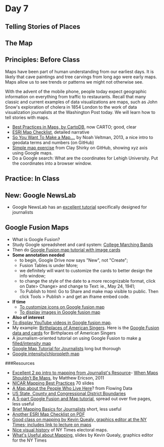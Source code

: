 # Day 7

## Telling Stories of Places

## The Map

## Principles: Before Class

Maps have been part of human understanding from our earliest days. It is likely that cave paintings and tree carvings from long ago were early maps. Maps allow us to see trends or patterns we might not otherwise see. 

With the advent of the mobile phone, people today expect geographic information on everything from traffic to restaurants. Recall that many classic and current examples of data visualizations are maps, such as John Snow's exploration of cholera in 1854 London to the work of data visualization journalists at the Washington Post today. We will learn how to tell stories with maps.


- [Best Practices in Maps, by CartoDB](http://docs.cartodb.com/tips-and-tricks/best-practices-checklist/), now CARTO; good, clear
- [ESRI Map Checklist](http://www.esri.com/news/arcuser/0911/making-a-map-meaningful.html), detailed narrative
- [So You Want To Make a Map...](https://github.com/veltman/learninglunches/tree/master/maps), by Noah Veltman, 2013, a nice intro to geodata terms and numbers (on GitHub)
- [Simple map exercise](https://github.com/cshirky/SimpleMapping/blob/master/Lesson1.md) from Clay Shirky on GitHub, showing xyz axis using Google maps. 
- Do a Google search: What are the coordinates for Lehigh University. Put the coordinates into a browser window. 

## Practice: In Class
## New: Google NewsLab
- Google NewsLab has an [excellent tutorial](https://storage.googleapis.com/gweb-newslab.appspot.com/upload/Google_NewsLab_GoogleMyMaps.pdf) specifically designed for journalists

## Google Fusion Maps
- What is Google Fusion?
- Study Google spreadsheet and card system: [College Marching Bands](https://fusiontables.google.com/DataSource?docid=10AomOwjEjnXnFiYgzzQAbXknU3i15ORsSFW35HI#rows:id=1)
- Then do [Google Fusion map tutorial with image cards](https://support.google.com/fusiontables/answer/2527132?hl=en)
- **Some annotation needed** 
  - to begin, Google Drive now says "New", not "Create"; 
  - Fusion Tables is under More; 
  - we definitely will want to customize the cards to better design the info window; 
  - to change the style of the date to a more recognizable format, click on Date> Change> and change to Text: ie., May 24, 1941; 
  - To Publish to html: Go to Share and make map visible to public. Then click Tools > Publish > and get an iframe embed code.
- **If time**
  - [To customize icons on Google fusion map](https://support.google.com/fusiontables/answer/2679986?hl=en&ref_topic=2592806)
  - [To display images in Google fusion map](https://support.google.com/fusiontables/answer/171189?hl=en)
- **Also of interest**
- [To display YouTube videos in Google fusion map](https://support.google.com/fusiontables/answer/1699422?hl=en&ref_topic=2575603).
- My example: [Birthplaces of American Singers](https://www.google.com/fusiontables/embedviz?q=select+col2+from+18KeGgJBuUr36eWPkcIbfAow998liGL-OGqdh27Tg&viz=MAP&h=false&lat=42.38378713996336&lng=-76.28461759999999&t=1&z=4&l=col2&y=2&tmplt=3&hml=GEOCODABLE). Here is the [Google Fusion data and cards](https://www.google.com/fusiontables/DataSource?docid=18KeGgJBuUr36eWPkcIbfAow998liGL-OGqdh27Tg) for Birthplaces of American Singers
- A journalism-oriented tutorial on using Google Fusion to make [a filled/intensity map](https://newslab.withgoogle.com/lesson/5227871371001856)
- [Google Map Tutorial for Journalists](http://www.smalldatajournalism.com/projects/one-offs/mapping-with-fusion-tables/?utm_content=buffer8c5f4&utm_medium=social&utm_source=twitter.com&utm_campaign=buffer) long but thorough
- [Google intensity/chloropleth map](https://support.google.com/fusiontables/answer/1032332)

###Resources
- [Excellent 2 pp intro to mapping from Journalist's Resource](http://journalistsresource.org/tip-sheets/mapping-data-visualization-geospatial-information-journalism?utm_source=JR-email&utm_medium=email&utm_campaign=JR-email)- [When Maps Shouldn’t Be Maps](http://www.ericson.net/content/2011/10/when-maps-shouldnt-be-maps/), by Matthew Ericson, 2011
- [NICAR Mapping Best Practices](https://docs.google.com/presentation/d/1CA9R42cy4wjzIIWlyd0FMWvyW7BqsrzOGLQBgkwsy1Q/edit#slide=id.gd9d64b00_020) 70 slides
- [A Map about the People Who Live Here](http://flowingdata.com/2016/06/10/a-map-about-the-people-who-live-there/)? from Flowing Data
- [US State, County and Congressional District Boundaries](https://support.google.com/fusiontables/answer/1182141?hl=en)
- [A 5-part Google Fusion and Map tutorial](http://www.mulinblog.com/google-maps-tutorial-part-1-what-fusion-tables-is-and-does/), spread out over five pages, less useful
- [Brief Mapping Basics for Journalists](http://ijnet.org/en/blog/mapping-basics-journalists) short, less useful
- [Another ESRI Map Checklist on PDF](http://downloads.esri.com/MappingCenter2007/arcGISResources/more/MapEvaluationGuidelines.pdf)
- [Good class on mapping by Kevin Quealy, graphics editor at the NY Times; includes link to lecture on maps](http://kpq.github.io/sherp-31/weeks/week2.html)
- [Nice visual history](http://www.nytimes.com/interactive/2016/11/01/upshot/many-ways-to-map-election-results.html?_r=0) of NY Times electoral maps.
- [What's Useful about Mapping](http://kpq.github.io/sherp-31/assets/lectures/lecture2-2013.pdf), slides by Kevin Quealy, graphics editor for the NY Times

